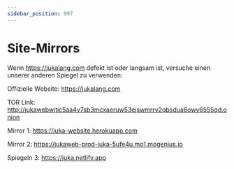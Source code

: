 ```yaml
---
sidebar_position: 997
---
```


# Site-Mirrors

Wenn https://jukalang.com defekt ist oder langsam ist, versuche einen unserer anderen Spiegel zu verwenden:

Offizielle Website: https://jukalang.com

TOR Link: http://jukawebwjtic5aa4y7sb3mcxaeruw53ejswmrrv2qbsdua6owy6555qd.onion

Mirror 1: https://juka-website.herokuapp.com

Mirror 2: https://jukaweb-prod-juka-5ufe4u.mo1.mogenius.io

Spiegeln 3: https://juka.netlify.app
